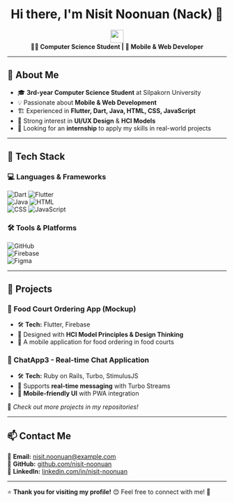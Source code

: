 <h1 align="center">Hi there, I'm Nisit Noonuan (Nack) 👋</h1>

<p align="center">
  <img src="https://media.giphy.com/media/hvRJCLFzcasrR4ia7z/giphy.gif" width="30px"/>
  <br>
  <strong>👨‍💻 Computer Science Student | 📱 Mobile & Web Developer</strong>
</p>

---

## 🌟 About Me
- 🎓 **3rd-year Computer Science Student** at Silpakorn University  
- 💡 Passionate about **Mobile & Web Development**  
- 🏗️ Experienced in **Flutter, Dart, Java, HTML, CSS, JavaScript**  
- 🎨 Strong interest in **UI/UX Design** & **HCI Models**  
- 🚀 Looking for an **internship** to apply my skills in real-world projects  

---

## 🚀 Tech Stack  
### **💻 Languages & Frameworks**  
![Dart](https://img.shields.io/badge/Dart-0175C2?style=flat&logo=dart&logoColor=white)  ![Flutter](https://img.shields.io/badge/Flutter-02569B?style=flat&logo=flutter&logoColor=white)  
![Java](https://img.shields.io/badge/Java-ED8B00?style=flat&logo=java&logoColor=white)  ![HTML](https://img.shields.io/badge/HTML5-E34F26?style=flat&logo=html5&logoColor=white)  
![CSS](https://img.shields.io/badge/CSS3-1572B6?style=flat&logo=css3&logoColor=white)   ![JavaScript](https://img.shields.io/badge/JavaScript-F7DF1E?style=flat&logo=javascript&logoColor=black)  

### **🛠️ Tools & Platforms**  
![GitHub](https://img.shields.io/badge/GitHub-181717?style=flat&logo=github&logoColor=white)  
![Firebase](https://img.shields.io/badge/Firebase-FFCA28?style=flat&logo=firebase&logoColor=black)  
![Figma](https://img.shields.io/badge/Figma-F24E1E?style=flat&logo=figma&logoColor=white)  

---

## 📌 Projects  
### **📱 Food Court Ordering App (Mockup)**  
- 🛠 **Tech:** Flutter, Firebase  
- 🎯 Designed with **HCI Model Principles & Design Thinking**  
- 📌 A mobile application for food ordering in food courts  

### **💬 ChatApp3 - Real-time Chat Application**  
- 🛠 **Tech:** Ruby on Rails, Turbo, StimulusJS  
- 💬 Supports **real-time messaging** with Turbo Streams  
- 📱 **Mobile-friendly UI** with PWA integration  

🔹 *Check out more projects in my repositories!*  

---

## 📫 Contact Me  
📧 **Email:** [nisit.noonuan@example.com](mailto:nisit.noonuan@gmail.com)  
🔗 **GitHub:** [github.com/nisit-noonuan](https://github.com/NEMENACk06)  
🔗 **LinkedIn:** [linkedin.com/in/nisit-noonuan](https://www.linkedin.com/in/nisit-noonuan-b49115337/)  

---

⭐ **Thank you for visiting my profile!** 😊 Feel free to connect with me! 🚀
